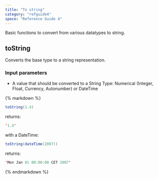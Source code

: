 ```yaml
---
title: "To string"
category: "refguide4"
space: "Reference Guide 4"
---
```

Basic functions to convert from various datatypes to string.

## toString

Converts the base type to a string representation.

### Input parameters

*   A value that should be converted to a String
    Type: Numerical (Integer, Float, Currency, Autonumber) or DateTime

<div class="alert alert-info">{% markdown %}

```java
toString(1.4)

```

returns:

```java
'1.4'

```

with a DateTime:

```java
toString(dateTime(2007))

```

returns:

```java
'Mon Jan 01 00:00:00 CET 2007'

```

{% endmarkdown %}</div>